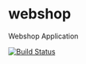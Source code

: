 # webshop
Webshop Application

[![Build Status](https://travis-ci.com/UnstableVortexSecurity/webshop.svg?branch=main)](https://travis-ci.com/UnstableVortexSecurity/webshop)